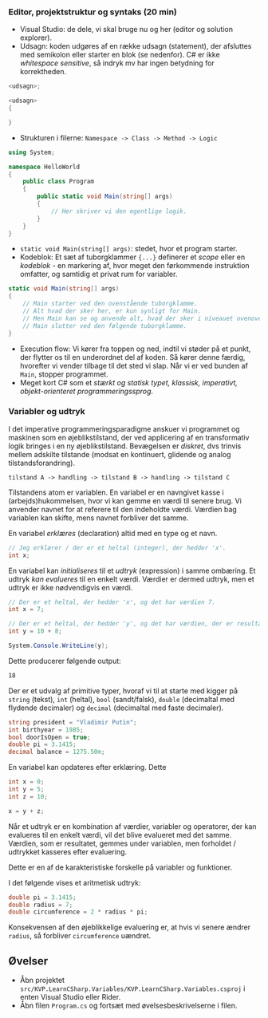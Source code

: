 ### Editor, projektstruktur og syntaks (20 min)

- Visual Studio: de dele, vi skal bruge nu og her (editor og solution explorer).
- Udsagn: koden udgøres af en række udsagn (statement), der afsluttes med semikolon eller starter en blok (se nedenfor). C# er ikke _whitespace sensitive_, så indryk mv har ingen betydning for korrektheden.
```csharp
<udsagn>;

<udsagn> 
{

}
```

- Strukturen i filerne: `Namespace -> Class -> Method -> Logic`
```csharp
using System;

namespace HelloWorld
{
    public class Program
    {
        public static void Main(string[] args) 
        {
            // Her skriver vi den egentlige logik.
        }
    }
}
```

- `static void Main(string[] args)`: stedet, hvor et program starter.
- Kodeblok: Et sæt af tuborgklammer `{...}` definerer et _scope_ eller en _kodeblok_ - en markering af, hvor meget den førkommende instruktion omfatter, og samtidig et privat rum for variabler.

```csharp
static void Main(string[] args) 
{
    // Main starter ved den ovenstående tuborgklamme.
    // Alt hvad der sker her, er kun synligt for Main.
    // Men Main kan se og anvende alt, hvad der sker i niveauet ovenover.
    // Main slutter ved den følgende tuborgklamme.
}
```

- Execution flow: Vi kører fra toppen og ned, indtil vi støder på et punkt, der flytter os til en underordnet del af koden. Så kører denne færdig, hvorefter vi vender tilbage til det sted vi slap. Når vi er ved bunden af `Main`, stopper programmet.
- Meget kort C# som et _stærkt og statisk typet, klassisk, imperativt, objekt-orienteret programmeringssprog_.

### Variabler og udtryk

I det imperative programmeringsparadigme anskuer vi programmet og maskinen som en øjeblikstilstand, der ved applicering af en transformativ logik bringes i en ny øjeblikstilstand. Bevægelsen er _diskret_, dvs trinvis mellem adskilte tilstande (modsat en kontinuert, glidende og analog tilstandsforandring).

`tilstand A -> handling -> tilstand B -> handling -> tilstand C`

Tilstandens atom er variablen. En variabel er en navngivet kasse i (arbejds)hukommelsen, hvor vi kan gemme en værdi til senere brug. Vi anvender navnet for at referere til den indeholdte værdi. Værdien bag variablen kan skifte, mens navnet forbliver det samme.

En variabel _erklæres_ (declaration) altid med en type og et navn.

```csharp
// Jeg erklærer / der er et heltal (integer), der hedder 'x'.
int x;
```

En variabel kan _initialiseres_ til et _udtryk_ (expression) i samme ombæring. Et udtryk _kan evalueres_ til en enkelt værdi. Værdier er dermed udtryk, men et udtryk er ikke nødvendigvis en værdi.

```csharp
// Der er et heltal, der hedder 'x', og det har værdien 7.
int x = 7;

// Der er et heltal, der hedder 'y', og det har værdien, der er resultatet af 10 + 8.
int y = 10 + 8;

System.Console.WriteLine(y);
```

Dette producerer følgende output:

```sh
18
```

Der er et udvalg af primitive typer, hvoraf vi til at starte med kigger på `string` (tekst), `int` (heltal), `bool` (sandt/falsk), `double` (decimaltal med flydende decimaler) og `decimal` (decimaltal med faste decimaler).

```csharp
string president = "Vladimir Putin";
int birthyear = 1985;
bool doorIsOpen = true;
double pi = 3.1415;
decimal balance = 1275.50m;
```

En variabel kan opdateres efter erklæring. Dette 

```csharp
int x = 0;
int y = 5;
int z = 10;

x = y + z;
```

Når et udtryk er en kombination af værdier, variabler og operatorer, der kan evalueres til en enkelt værdi, vil det blive evalueret med det samme. Værdien, som er resultatet, gemmes under variablen, men forholdet / udtrykket kasseres efter evaluering. 

Dette er en af de karakteristiske forskelle på variabler og funktioner.

I det følgende vises et aritmetisk udtryk:

```csharp
double pi = 3.1415;
double radius = 7;
double circumference = 2 * radius * pi;
```

Konsekvensen af den øjeblikkelige evaluering er, at hvis vi senere ændrer `radius`, så forbliver `circumference` uændret.

## Øvelser

- Åbn projektet `src/KVP.LearnCSharp.Variables/KVP.LearnCSharp.Variables.csproj` i enten Visual Studio eller Rider.
- Åbn filen `Program.cs` og fortsæt med øvelsesbeskrivelserne i filen.